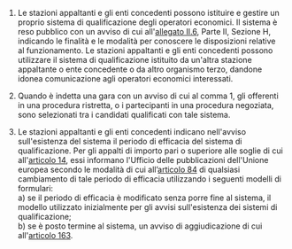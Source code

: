 1. Le stazioni appaltanti e gli enti concedenti possono istituire e gestire un proprio sistema di qualificazione degli operatori economici. Il sistema è reso pubblico con un avviso di cui all'[allegato II.6](/index.html?section=attachment-2-6&version=1), Parte II, Sezione H, indicando le finalità e le modalità per conoscere le disposizioni relative al funzionamento. Le stazioni appaltanti e gli enti concedenti possono utilizzare il sistema di qualificazione istituito da un'altra stazione appaltante o ente concedente o da altro organismo terzo, dandone idonea comunicazione agli operatori economici interessati.

2. Quando è indetta una gara con un avviso di cui al comma 1, gli offerenti in una procedura ristretta, o i partecipanti in una procedura negoziata, sono selezionati tra i candidati qualificati con tale sistema.

3. Le stazioni appaltanti e gli enti concedenti indicano nell'avviso sull'esistenza del sistema il periodo di efficacia del sistema di qualificazione. Per gli appalti di importo pari o superiore alle soglie di cui all'[articolo 14](/index.html?article=articolo-14&version=2), essi informano l'Ufficio delle pubblicazioni dell'Unione europea secondo le modalità di cui all’[articolo 84](/index.html?article=articolo-84&version=2) di qualsiasi cambiamento di tale periodo di efficacia utilizzando i seguenti modelli di formulari:<br>a) se il periodo di efficacia è modificato senza porre fine al sistema, il modello utilizzato inizialmente per gli avvisi sull'esistenza dei sistemi di qualificazione;<br>b) se è posto termine al sistema, un avviso di aggiudicazione di cui all'[articolo 163](/index.html?article=articolo-163&version=1).
